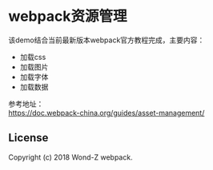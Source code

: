 # webpack资源管理

该demo结合当前最新版本webpack官方教程完成，主要内容：
- 加载css
- 加载图片
- 加载字体
- 加载数据

参考地址：  
https://doc.webpack-china.org/guides/asset-management/

## License

Copyright (c) 2018 Wond-Z webpack.
